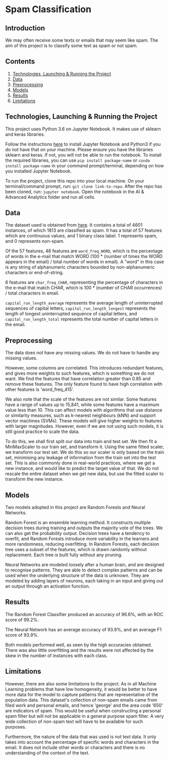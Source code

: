 # Spam Classification

## Introduction
We may often receive some texts or emails that may seem like spam. The aim of this project is to classify some text as spam or not spam.

## Contents
1. [Technologies, Launching & Running the Project](#technologies--launching---running-the-project)
2. [Data](#data)
3. [Preprocessing](#preprocessing)
4. [Models](#models)
5. [Results](#results)
6. [Limitations](#limitations)

## Technologies, Launching & Running the Project
This project uses Python 3.6 on Jupyter Notebook. It makes use of sklearn and keras libraries.

Follow the instructions [here](https://jupyter.readthedocs.io/en/latest/install.html) to install Jupyter Notebook and Python3 if you do not have that on your machine. Please ensure you have the libraries sklearn and keras. If not, you will not be able to run the notebook. To install the required libraries, you can use `pip install package-name` or `conda install package-name` in your command prompt/terminal, depending on how you installed Jupyter Notebook.

To run the project, clone this repo into your local machine. On your terminal/command prompt, run: `git clone link-to-repo`.
After the repo has been cloned, run: `jupyter notebook`.
Open the notebook in the AI & Advanced Analytics folder and run all cells.

## Data
The dataset used is obtained from [here](https://archive.ics.uci.edu/ml/datasets/Spambase). It contains a total of 4601 instances, of which 1813 are classified as spam. It has a total of 57 features which are continuous values, and 1 binary class label. 1 represents spam, and 0 represents non-spam.

Of the 57 features, 48 features are `word_freq_WORD`, which is the percentage of words in the e-mail that match WORD (100 * (number of times the WORD appears in the email) / total number of words in email).  A "word" in this case is any string of alphanumeric characters bounded by non-alphanumeric characters or end-of-string.

6 features are `char_freq_CHAR`, representing the percentage of characters in the e-mail that match CHAR, which is 100 * (number of CHAR occurrences) / total characters in email.

`capital_run_length_average` represents the average length of uninterrupted sequences of capital letters, `capital_run_length_longest` represents the length of longest uninterrupted sequence of capital letters, and `capital_run_length_total` represents the total number of capital letters in the email.

## Preprocessing
The data does not have any missing values. We do not have to handle any missing values.

However, some columns are correlated. This introduces redundant features, and gives more weights to such features, which is something we do not want.
We find the features that have correlation greater than 0.85 and remove these features. The only feature found to have high correlation with other features is 'word_freq_415'.

We also note that the scale of the features are not similar. Some features have a range of values up to 15,841, while some features have a maximum value less than 10. This can affect models with algorithms that use distance or similarity measures, such as k-nearest neighbours (kNN) and support vector machines (SVMs). These models will give higher weights to features with larger magnitudes. However, even if we are not using such models, it is still good practice to scale the data.

To do this, we shall first split our data into train and test set. We then fit a MinMaxScaler to our train set, and transform it. Using the same fitted scaler, we transform our test set. We do this so our scaler is only based on the train set, minimising any leakage of information from the train set into the test set. This is also commonly done in real-world practices, where we get a new instance, and would like to predict the target value of that. We do not rescale the entire dataset when we get new data, but use the fitted scaler to transform the new instance.

## Models
Two models adopted in this project are Random Forests and Neural Networks.

Random Forest is an ensemble learning method. It constructs multiple decision trees during training and outputs the majority vote of the trees. We can also get the probability output. Decision trees have a tendency to overfit, and Random Forests introduce more variability in the learners and more randomness, reducing overfitting. In Random Forests, each decision tree uses a subset of the features, which is drawn randomly without replacement. Each tree is built fully without any pruning.

Neural Networks are modeled loosely after a human brain, and are designed to recognise patterns. They are able to detect complex patterns and can be used when the underlying structure of the data is unknown. They are modeled by adding layers of neurons, each taking in an input and giving out an output through an activation function.

## Results
The Random Forest Classifier produced an accuracy of 96.6%, with an ROC score of 99.2%.

The Neural Network has an average accuracy of 93.9%, and an average F1 score of 93.9%.

Both models performed well, as seen by the high accuracies obtained. There was also little overfitting and the results were not affected by the skew in the number of instances with each class.

## Limitations
However, there are also some limitations to the project. As in all Machine Learning problems that have low homogeneity, it would be better to have more data for the model to capture patterns that are representative of the population data. This dataset's collection of non-spam emails came from filed work and personal emails, and hence 'george' and the area code '650' are indicators of spam. This would be useful when constructing a personal spam filter but will not be applicable in a general purpose spam filter. A very wide collection of non-spam text will have to be available for such purposes.

Furthermore, the nature of the data that was used is not text data. It only takes into account the percentage of specific words and characters in the email. It does not include other words or characters and there is no understanding of the context of the text.







